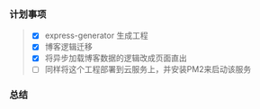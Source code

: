 ### 计划事项
> - [x] express-generator 生成工程
> - [x] 博客逻辑迁移
> - [x] 将异步加载博客数据的逻辑改成页面直出
> - [ ] 同样将这个工程部署到云服务上，并安装PM2来启动该服务

### 总结
